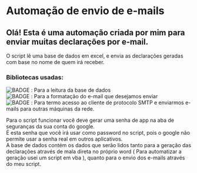 # Automação de envio de e-mails
## Olá! Esta é uma automação criada por mim para enviar muitas declarações por e-mail.

O script lê uma base de dados em excel, e envia as declarações geradas com base no nome de quem irá receber.

### Bibliotecas usadas: <br>
![BADGE](https://img.shields.io/badge/openpyxl-v3.0.10-blue) : Para a leitura da base de dados <br>
![BADGE](https://img.shields.io/badge/EmailMessage-red) : Para a formatação do e-mail que desejamos enviar<br>
![BADGE](https://img.shields.io/badge/smtplib-yellow) : Para termo acesso ao cliente de protocolo SMTP e enviarmos e-mails para outras máquinas da rede.<br>

Para o script funcionar você deve gerar uma senha de app na aba de seguranças da sua conta do google. <br>
É esta senha que você irá usar como password no script, pois o google não permite usar a senha real em outros aplicativos.  <br>
A base de dados contém os dados que serão lidos tanto para a geração das declarações através de mala direta no próprio word ( Para automatizar a
geração usei um script em vba ), quanto para o envio dos e-mails através do meu script. 

